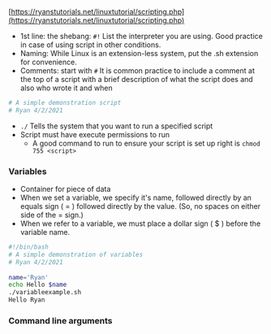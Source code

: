 [](https://ryanstutorials.net/linuxtutorial/scripting.php)[https://ryanstutorials.net/linuxtutorial/scripting.php](https://ryanstutorials.net/linuxtutorial/scripting.php)

-   1st line: the shebang: `#!` List the interpreter you are using. Good practice in case of using script in other conditions.
-   Naming: While Linux is an extension-less system, put the .sh extension for convenience.
-   Comments: start with `#` It is common practice to include a comment at the top of a script with a brief description of what the script does and also who wrote it and when

```bash
# A simple demonstration script
# Ryan 4/2/2021
```

-   `./` Tells the system that you want to run a specified script
-   Script must have execute permissions to run
    -   A good command to run to ensure your script is set up right is `chmod 755 <script>`

### Variables

-   Container for piece of data
-   When we set a variable, we specify it's name, followed directly by an equals sign ( = ) followed directly by the value. (So, no spaces on either side of the = sign.)
-   When we refer to a variable, we must place a dollar sign ( $ ) before the variable name.

```bash
#!/bin/bash
# A simple demonstration of variables
# Ryan 4/2/2021
 
name='Ryan'
echo Hello $name
./variableexample.sh
Hello Ryan
```

### Command line arguments